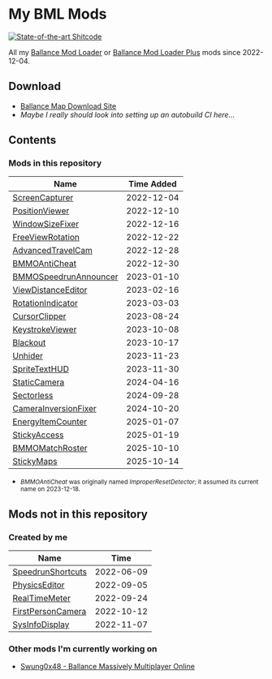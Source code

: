 # My BML Mods

[![State-of-the-art Shitcode](https://img.shields.io/static/v1?label=State-of-the-art&message=Shitcode&color=7B5804)](https://github.com/trekhleb/state-of-the-art-shitcode)

All my [Ballance Mod Loader](https://github.com/Gamepiaynmo/BallanceModLoader) or [Ballance Mod Loader Plus](https://github.com/doyaGu/BallanceModLoaderPlus) mods since 2022-12-04.

## Download

- [Ballance Map Download Site](http://ballancemaps.ysepan.com)
- *Maybe I really should look into setting up an autobuild CI here...*

## Contents

### Mods in this repository

| Name | Time Added |
| ---- | ---- |
| [ScreenCapturer](ScreenCapturer/) | 2022-12-04 |
| [PositionViewer](PositionViewer/) | 2022-12-10 |
| [WindowSizeFixer](WindowSizeFixer/) | 2022-12-16 |
| [FreeViewRotation](FreeViewRotation/) | 2022-12-22 |
| [AdvancedTravelCam](AdvancedTravelCam/) | 2022-12-28 |
| [BMMOAntiCheat](BMMOAntiCheat/) | 2022-12-30 |
| [BMMOSpeedrunAnnouncer](BMMOSpeedrunAnnouncer/) | 2023-01-10 |
| [ViewDistanceEditor](ViewDistanceEditor/) | 2023-02-16 |
| [RotationIndicator](RotationIndicator/) | 2023-03-03 |
| [CursorClipper](CursorClipper/) | 2023-08-24 |
| [KeystrokeViewer](KeystrokeViewer/) | 2023-10-08 |
| [Blackout](Blackout/) | 2023-10-17 |
| [Unhider](Unhider/) | 2023-11-23 |
| [SpriteTextHUD](SpriteTextHUD/) | 2023-11-30 |
| [StaticCamera](StaticCamera/) | 2024-04-16 |
| [Sectorless](Sectorless/) | 2024-09-28 |
| [CameraInversionFixer](CameraInversionFixer/) | 2024-10-20 |
| [EnergyItemCounter](EnergyItemCounter/) | 2025-01-07 |
| [StickyAccess](StickyAccess/) | 2025-01-19 |
| [BMMOMatchRoster](BMMOMatchRoster/) | 2025-10-10 |
| [StickyMaps](StickyMaps/) | 2025-10-14 |

* <small>*BMMOAntiCheat* was originally named *ImproperResetDetector*; it assumed its current name on 2023-12-18.</small>

## Mods not in this repository

### Created by me

| Name | Time |
| ---- | ---- |
| [SpeedrunShortcuts](https://github.com/Xenapte/BallanceSpeedrunShortcuts) | 2022-06-09 |
| [PhysicsEditor](https://github.com/Xenapte/BallancePhysicsEditor) | 2022-09-05 |
| [RealTimeMeter](https://github.com/Xenapte/BallanceRealTimeMeter) | 2022-09-24 |
| [FirstPersonCamera](https://github.com/Xenapte/BallanceFirstPersonCamera) | 2022-10-12 |
| [SysInfoDisplay](https://github.com/Xenapte/BallanceSysInfoDisplay) | 2022-11-07 |

### Other mods I'm currently working on

- [Swung0x48 - Ballance Massively Multiplayer Online](https://github.com/Swung0x48/BallanceMMO)
